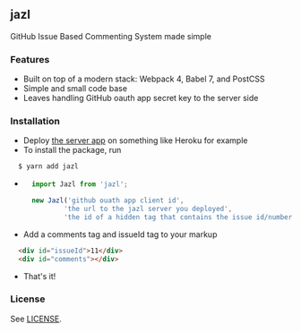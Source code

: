 jazl
---

GitHub Issue Based Commenting System made simple

### Features

- Built on top of a modern stack: Webpack 4, Babel 7, and PostCSS
- Simple and small code base
- Leaves handling GitHub oauth app secret key to the server side

### Installation

- Deploy [the server app](https://github.com/aonemd/jazl-server) on something like Heroku for example
- To install the package, run
```sh
  $ yarn add jazl
```

- ```javascript
    import Jazl from 'jazl';

    new Jazl('github ouath app client id',
            'the url to the jazl server you deployed',
            'the id of a hidden tag that contains the issue id/number, e.g., issueId');
  ```
- Add a comments tag and issueId tag to your markup

```html
  <div id="issueId">11</div>
  <div id="comments"></div>
```
- That's it!

### License

See [LICENSE](https://github.com/aonemd/jazl/blob/master/LICENSE).
